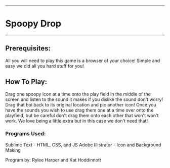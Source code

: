 

****************************************

# Spoopy Drop

****************************************

## Prerequisites:

All you will need to play this game is a browser of your choice! Simple and easy we did all you hard stuff for you!

## How To Play:

Drag one spoopy icon at a time onto the play field in the middle of the screen and listen to the sound it makes if you dislike the sound don't worry! Drag that boi back to its original location and pic another icon! Once you have the sounds you wish to use drag them one at a time over onto the playfield, but be careful don't drag them onto each other that won't won't work. We love being a little extra but in this case we don't need that!

### Programs Used:
  Sublime Text - HTML, CSS, and JS
  Adobe Illistrator - Icon and Background Making
  
  Program by: Rylee Harper and Kat Hoddinnott
